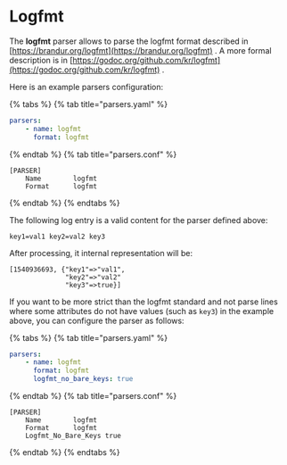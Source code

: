 # Logfmt

The **logfmt** parser allows to parse the logfmt format described in [https://brandur.org/logfmt](https://brandur.org/logfmt) . A more formal description is in [https://godoc.org/github.com/kr/logfmt](https://godoc.org/github.com/kr/logfmt) .

Here is an example parsers configuration:

{% tabs %}
{% tab title="parsers.yaml" %}

```yaml
parsers:
    - name: logfmt
      format: logfmt
```

{% endtab %}
{% tab title="parsers.conf" %}

```text
[PARSER]
    Name        logfmt
    Format      logfmt
```

{% endtab %}
{% endtabs %}

The following log entry is a valid content for the parser defined above:

```text
key1=val1 key2=val2 key3
```

After processing, it internal representation will be:

```text
[1540936693, {"key1"=>"val1",
              "key2"=>"val2"
              "key3"=>true}]
```

If you want to be more strict than the logfmt standard and not parse lines where some attributes do
not have values (such as `key3`) in the example above, you can configure the parser as follows:

{% tabs %}
{% tab title="parsers.yaml" %}

```yaml
parsers:
    - name: logfmt
      format: logfmt
      logfmt_no_bare_keys: true
```

{% endtab %}
{% tab title="parsers.conf" %}

```text
[PARSER]
    Name        logfmt
    Format      logfmt
    Logfmt_No_Bare_Keys true
```

{% endtab %}
{% endtabs %}